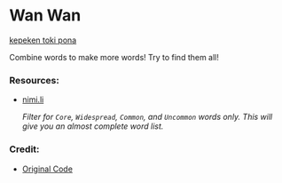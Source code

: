 # Wan Wan

[kepeken toki pona](OLUKINEMI.md)

Combine words to make more words! Try to find them all!

### Resources:
* [nimi.li](https://nimi.li/)

    *Filter for `Core`, `Widespread`, `Common`, and `Uncommon` words only. This will give you an almost complete word list.*

### Credit:
* [Original Code](https://github.com/vZekii/alchemy)
